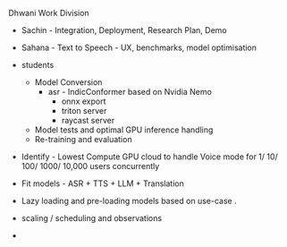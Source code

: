 Dhwani Work Division

- Sachin - Integration, Deployment, Research Plan, Demo 
- Sahana - Text to Speech - UX, benchmarks, model optimisation

- students
    - Model Conversion
        - asr - IndicConformer based on Nvidia Nemo
            - onnx export
            - triton server
            - raycast server 
    - Model tests and optimal GPU inference handling
    - Re-training and evaluation  

- Identify - Lowest Compute GPU cloud to handle Voice mode for 1/ 10/ 100/ 1000/ 10,000 users concurrently

- Fit models - ASR + TTS + LLM + Translation
- Lazy loading and pre-loading models based on use-case .
- scaling / scheduling and observations
- 